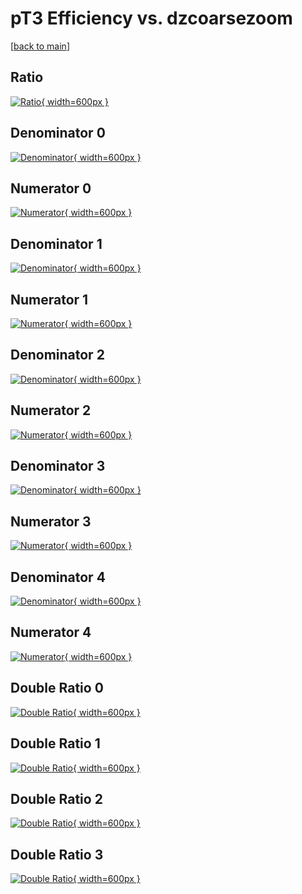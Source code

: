 # pT3 Efficiency vs. dzcoarsezoom

[[back to main](./)]



## Ratio

[![Ratio](../mtv/var/pT3_xtr_11_-1_eff_dzcoarsezoom.png){ width=600px }](../mtv/var/pT3_xtr_11_-1_eff_dzcoarsezoom.pdf)

## Denominator 0

[![Denominator](../mtv/den/pT3_xtr_11_-1_eff_dzcoarsezoom_den0.png){ width=600px }](../mtv/den/pT3_xtr_11_-1_eff_dzcoarsezoom_den0.pdf)

## Numerator 0

[![Numerator](../mtv/num/pT3_xtr_11_-1_eff_dzcoarsezoom_num0.png){ width=600px }](../mtv/num/pT3_xtr_11_-1_eff_dzcoarsezoom_num0.pdf)

## Denominator 1

[![Denominator](../mtv/den/pT3_xtr_11_-1_eff_dzcoarsezoom_den1.png){ width=600px }](../mtv/den/pT3_xtr_11_-1_eff_dzcoarsezoom_den1.pdf)

## Numerator 1

[![Numerator](../mtv/num/pT3_xtr_11_-1_eff_dzcoarsezoom_num1.png){ width=600px }](../mtv/num/pT3_xtr_11_-1_eff_dzcoarsezoom_num1.pdf)

## Denominator 2

[![Denominator](../mtv/den/pT3_xtr_11_-1_eff_dzcoarsezoom_den2.png){ width=600px }](../mtv/den/pT3_xtr_11_-1_eff_dzcoarsezoom_den2.pdf)

## Numerator 2

[![Numerator](../mtv/num/pT3_xtr_11_-1_eff_dzcoarsezoom_num2.png){ width=600px }](../mtv/num/pT3_xtr_11_-1_eff_dzcoarsezoom_num2.pdf)

## Denominator 3

[![Denominator](../mtv/den/pT3_xtr_11_-1_eff_dzcoarsezoom_den3.png){ width=600px }](../mtv/den/pT3_xtr_11_-1_eff_dzcoarsezoom_den3.pdf)

## Numerator 3

[![Numerator](../mtv/num/pT3_xtr_11_-1_eff_dzcoarsezoom_num3.png){ width=600px }](../mtv/num/pT3_xtr_11_-1_eff_dzcoarsezoom_num3.pdf)

## Denominator 4

[![Denominator](../mtv/den/pT3_xtr_11_-1_eff_dzcoarsezoom_den4.png){ width=600px }](../mtv/den/pT3_xtr_11_-1_eff_dzcoarsezoom_den4.pdf)

## Numerator 4

[![Numerator](../mtv/num/pT3_xtr_11_-1_eff_dzcoarsezoom_num4.png){ width=600px }](../mtv/num/pT3_xtr_11_-1_eff_dzcoarsezoom_num4.pdf)

## Double Ratio 0

[![Double Ratio](../mtv/ratio/pT3_xtr_11_-1_eff_dzcoarsezoom_ratio0.png){ width=600px }](../mtv/ratio/pT3_xtr_11_-1_eff_dzcoarsezoom_ratio0.pdf)

## Double Ratio 1

[![Double Ratio](../mtv/ratio/pT3_xtr_11_-1_eff_dzcoarsezoom_ratio1.png){ width=600px }](../mtv/ratio/pT3_xtr_11_-1_eff_dzcoarsezoom_ratio1.pdf)

## Double Ratio 2

[![Double Ratio](../mtv/ratio/pT3_xtr_11_-1_eff_dzcoarsezoom_ratio2.png){ width=600px }](../mtv/ratio/pT3_xtr_11_-1_eff_dzcoarsezoom_ratio2.pdf)

## Double Ratio 3

[![Double Ratio](../mtv/ratio/pT3_xtr_11_-1_eff_dzcoarsezoom_ratio3.png){ width=600px }](../mtv/ratio/pT3_xtr_11_-1_eff_dzcoarsezoom_ratio3.pdf)

